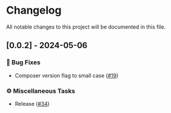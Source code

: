 # Changelog

All notable changes to this project will be documented in this file.

<!-- generated by git-cliff -->
## [0.0.2] - 2024-05-06

### 🐛 Bug Fixes

- Composer version flag to small case ([#19](https://github.com/HugoByte/composer/pull/19))

### ⚙️ Miscellaneous Tasks

- Release ([#34](https://github.com/HugoByte/composer/pull/34))

<!-- generated by git-cliff -->
